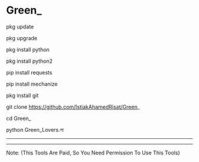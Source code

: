 # Green_


pkg update

pkg upgrade

pkg install python

pkg install python2

pip install requests

pip install mechanize

pkg install git

git clone https://github.com/IstiakAhamedRisat/Green_

cd Green_

python Green_Lovers.প্য


-----------------------------------------------------------
-----------------------------------------------------------

Note: (This Tools Are Paid, So You Need Permission To Use This Tools)


